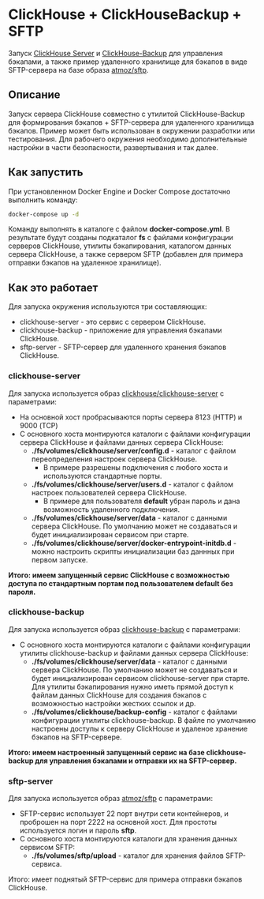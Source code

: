 # ClickHouse + ClickHouseBackup + SFTP

Запуск [ClickHouse Server](https://github.com/ClickHouse/ClickHouse) и [ClickHouse-Backup](https://github.com/Altinity/clickhouse-backup) для управления бэкапами, а также пример удаленного хранилище для бэкапов в виде SFTP-сервера на базе образа [atmoz/sftp](https://github.com/atmoz/sftp).

## Описание

Запуск сервера ClickHouse совместно с утилитой ClickHouse-Backup для формирования бэкапов + SFTP-сервера для удаленного хранилища бэкапов. Пример может быть использован в окружении разработки или тестирования. Для рабочего окружения необходимо дополнительные настройки в части безопасности, развертывания и так далее.

## Как запустить

При установленном Docker Engine и Docker Compose достаточно выполнить команду:

```bash
docker-compose up -d
```

Команду выполнять в каталоге с файлом **docker-compose.yml**. В результате будут созданы подкаталог **fs** с файлами конфигурации серверов ClickHouse, утилиты бэкапирования, каталогом данных сервера ClickHouse, а также сервером SFTP (добавлен для примера отправки бэкапов на удаленное хранилище).

## Как это работает

Для запуска окружения используются три составляющих:

* clickhouse-server - это сервис с сервером ClickHouse.
* clickhouse-backup - приложение для управления бэкапами ClickHouse.
* sftp-server - SFTP-сервер для удаленного хранения бэкапов ClickHouse.

### clickhouse-server

Для запуска используется образ [clickhouse/clickhouse-server](https://hub.docker.com/r/clickhouse/clickhouse-server) с параметрами:

* На основной хост пробрасываются порты сервера 8123 (HTTP) и 9000 (TCP)
* С основного хоста монтируются каталоги с файлами конфигурации сервера ClickHouse и файлами данных сервера ClickHouse:
    * **./fs/volumes/clickhouse/server/config.d** - каталог с файлом переопределения настроек сервера ClickHouse.
        * В примере разрешены подключения с любого хоста и используются стандартные порты.
    * **./fs/volumes/clickhouse/server/users.d** - каталог с файлом настроек пользователей сервера ClickHouse.
        * В примере для пользователя **default** убран пароль и дана возможность удаленного подключения.
    * **./fs/volumes/clickhouse/server/data** - каталог с данными сервера ClickHouse. По умолчанию может не создаваться и будет инициализирован сервисом при старте.
    * **./fs/volumes/clickhouse/server/docker-entrypoint-initdb.d** - можно настроить скрипты инициализации баз даннных при первом запуске.

**Итого: имеем запущенный сервис ClickHouse с возможностью доступа по стандартным портам под пользователем default без пароля.**

### clickhouse-backup

Для запуска используется образ [clickhouse-backup](https://hub.docker.com/r/altinity/clickhouse-backup) с параметрами:

* С основного хоста монтируются каталоги с файлами конфигурации утилиты clickhouse-backup и файлами данных сервера ClickHouse:
    * **./fs/volumes/clickhouse/server/data** - каталог с данными сервера ClickHouse. По умолчанию может не создаваться и будет инициализирован сервисом clickhouse-server при старте. Для утилиты бэкапирования нужно иметь прямой доступ к файлам данных ClickHouse для создания бэкапов с возможностью настройки жестких ссылок и др.
    * **./fs/volumes/clickhouse/backup-config** - каталог с файлами конфигурации утилиты clickhouse-backup. В файле по умолчанию настроены доступы к серверу ClickHouse и удаленое хранение бэкапов на SFTP-сервере.

**Итого: имеем настроенный запущенный сервис на базе clickhouse-backup для управления бэкапами и отправки их на SFTP-сервер.**
    
### sftp-server

Для запуска используется образ [atmoz/sftp](https://hub.docker.com/r/atmoz/sftp) с параметрами:

* SFTP-сервис использует 22 порт внутри сети контейнеров, и проброшен на порт 2222 на основной хост. Для простоты используется логин и пароль **sftp**.
* С основного хоста монтируются каталоги для хранения данных сервисом SFTP:
    * **./fs/volumes/sftp/upload** - каталог для хранения файлов SFTP-сервиса.

Итого: имеет поднятый SFTP-сервис для примера отправки бэкапов ClickHouse.